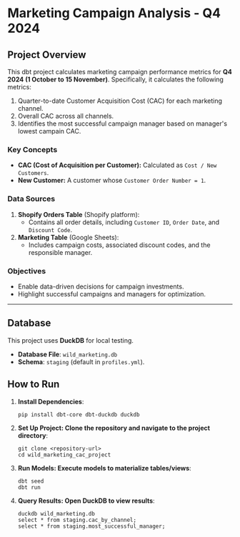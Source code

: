 # Marketing Campaign Analysis - Q4 2024

## Project Overview
This dbt project calculates marketing campaign performance metrics for **Q4 2024 (1 October to 15 November)**. Specifically, it calculates the following metrics:
1. Quarter-to-date Customer Acquisition Cost (CAC) for each marketing channel.
2. Overall CAC across all channels.
3. Identifies the most successful campaign manager based on manager's lowest campain CAC.

### Key Concepts
- **CAC (Cost of Acquisition per Customer):** Calculated as `Cost / New Customers`.
- **New Customer:** A customer whose `Customer Order Number = 1`.

### Data Sources
1. **Shopify Orders Table** (Shopify platform):
   - Contains all order details, including `Customer ID`, `Order Date`, and `Discount Code`.
2. **Marketing Table** (Google Sheets):
   - Includes campaign costs, associated discount codes, and the responsible manager.

### Objectives
- Enable data-driven decisions for campaign investments.
- Highlight successful campaigns and managers for optimization.

---

## **Database**
This project uses **DuckDB** for local testing.
- **Database File**: `wild_marketing.db`
- **Schema**: `staging` (default in `profiles.yml`).

## **How to Run**
1. **Install Dependencies**:
    ```
    pip install dbt-core dbt-duckdb duckdb
    ```
2. **Set Up Project: Clone the repository and navigate to the project directory**:
    ```
    git clone <repository-url>
    cd wild_marketing_cac_project
    ```
3. **Run Models: Execute models to materialize tables/views**:
    ```
    dbt seed
    dbt run
    ```
4. **Query Results: Open DuckDB to view results**:
    ```
    duckdb wild_marketing.db
    select * from staging.cac_by_channel;
    select * from staging.most_successful_manager;
    ```

